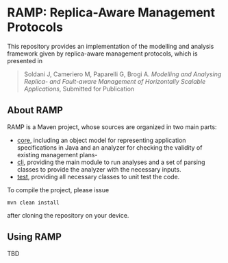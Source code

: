 # RAMP: Replica-Aware Management Protocols
This repository provides an implementation of the modelling and analysis framework given by replica-aware management protocols, which is presented in
> Soldani J, Cameriero M, Paparelli G, Brogi A. _Modelling and Analysing Replica- and Fault-aware Management of Horizontally Scalable Applications_, Submitted for Publication

## About RAMP
RAMP is a Maven project, whose sources are organized in two main parts:
* [core](https://github.com/di-unipi-socc/ramp/tree/master/src/main/java/unipi/di/socc/ramp/core), including an object model for representing application specifications in Java and an analyzer for checking the validity of existing management plans-
* [cli](https://github.com/di-unipi-socc/ramp/tree/master/src/main/java/unipi/di/socc/ramp/cli), providing the main module to run analyses and a set of parsing classes to provide the analyzer with the necessary inputs. 
* [test](https://github.com/di-unipi-socc/ramp/tree/master/src/test/java/unipi/di/socc/ramp), providing all necessary classes to unit test the code.

To compile the project, please issue
``` 
mvn clean install 
```

after cloning the repository on your device.

## Using RAMP
TBD
